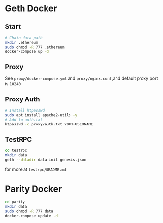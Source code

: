 # Geth Docker

## Start

```bash
# Chain data path
mkdir .ethereum
sudo chmod -R 777 .ethereum
docker-compose up -d
```

## Proxy

See `proxy/docker-compose.yml` and `proxy/nginx.conf`,and default proxy port is `10240`

## Proxy Auth

```bash
# Install htpasswd
sudo apt install apache2-utils -y
# Add to auth.txt
htpasswd -c proxy/auth.txt YOUR-USERNAME
```

## TestRPC

```bash
cd testrpc
mkdir data
geth --datadir data init genesis.json
```

for more at `testrpc/README.md`

# Parity Docker

```bash
cd parity
mkdir data
sudo chmod -R 777 data
docker-compose update -d
```

